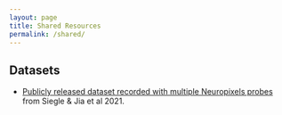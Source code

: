 ```yaml
---
layout: page
title: Shared Resources
permalink: /shared/
---
```


<h2>Datasets</h2>
<ul>
	<li><a href="https://portal.brain-map.org/explore/circuits/visual-coding-neuropixels">Publicly released dataset recorded with multiple Neuropixels probes</a> from Siegle & Jia et al 2021. </li>
</ul>

